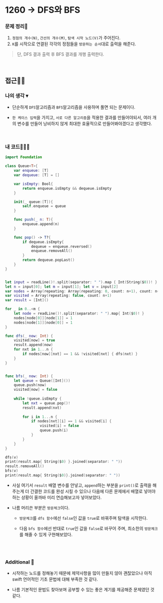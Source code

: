 # 1260 → DFS와 BFS
### 문제 정리📝
1. `정점의 개수(N)`, `간선의 개수(M)`, `탐색 시작 노드(V)`가 주어진다.
2. `K`를 시작으로 연결된 각각의 정점들을 `방문하는 순서`대로 출력을 해준다.
> 단, DFS 결과 출력 후 BFS 결과를 개행 출력한다.

</br>

## 접근🚶🏻
### 나의 생각 ▾
- 단순하게 `DFS`알고리즘과 `BFS`알고리즘을 사용하며 풀면 되는 문제이다.

- `한 케이스 입력`을 가지고, `서로 다른 알고리즘`을 적용한 결과를 만들어야되서, 여러 개의 변수를 만들어 낭비하지 않게 최대한 효율적으로 만들어봐야겠다고 생각했다.

</br>

### 내 코드👨🏻‍💻
```swift
import Foundation

class Queue<T>{
    var enqueue: [T]
    var dequeue: [T] = []

    var isEmpty: Bool{
        return enqueue.isEmpty && dequeue.isEmpty
    }

    init(_ queue:[T]){
        self.enqueue = queue
    }

    func push(_ n: T){
        enqueue.append(n)
    }

    func pop() -> T?{
        if dequeue.isEmpty{
            dequeue = enqueue.reversed()
            enqueue.removeAll()
        }
        return dequeue.popLast()
    }
}


let input = readLine()!.split(separator: " ").map { Int(String($0))! }
let n = input[0]; let m = input[1]; let v = input[2]
var nodes = Array(repeating: Array(repeating: 0, count: n+1), count: n+1)
var visited = Array(repeating: false, count: n+1)
var result = [Int]()

for _ in 0..<m {
    let node = readLine()!.split(separator: " ").map{ Int($0)! }
    nodes[node[0]][node[1]] = 1
    nodes[node[1]][node[0]] = 1
}

func dfs(_ now: Int) {
    visited[now] = true
    result.append(now)
    for nxt in 1...n {
        if nodes[now][nxt] == 1 && !visited[nxt] { dfs(nxt) }
    }
}


func bfs(_ now: Int) {
    let queue = Queue([Int]())
    queue.push(now)
    visited[now] = false
    
    while !queue.isEmpty {
        let nxt = queue.pop()!
        result.append(nxt)
        
        for i in 1...n {
            if nodes[nxt][i] == 1 && visited[i] {
                visited[i] = false
                queue.push(i)
            }
        }
    }
}

dfs(v)
print(result.map{ String($0) }.joined(separator: " "))
result.removeAll()
bfs(v)
print(result.map{ String($0)}.joined(separator: " "))
```

* 사실 여기서 `result` 배열 변수를 안넣고, `append`하는 부분을 `print()`로 출력을 해주는게 더 간결한 코드를 완성 시킬 수 있으나 다음에 다른 문제에서 배열로 넣어야하는 상황이 올까바 미리 연습해보고자 넣어보았다.

* 나름 머리쓴 부분은 `방문체크`이다.
    * `방문체크`를 `dfs 함수`에선 `false`인 값을 `true`로 바꿔주며 탐색을 시작한다.

    * 다음 `bfs 함수`에선 반대로 `true`인 값을 `false`로 바꾸어 주며, 최소한의 `방문체크`를 해줄 수 있게 구현해보았다.

</br></br>


### Additional 📂
- 시작하는 노드를 정해놓기 때문에 제약사항을 많이 만들지 않아 괜찮았으나 아직 swift 언어적인 기초 문법에 대해 부족한 것 같다.

- 나름 기본적인 문법도 찾아보며 공부할 수 있는 좋은 계기를 제공해준 문제였던 것 같다.